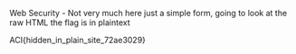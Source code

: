 Web Security - Not very much here just a simple form, going to look at the raw HTML the flag is in plaintext

ACI{hidden_in_plain_site_72ae3029}